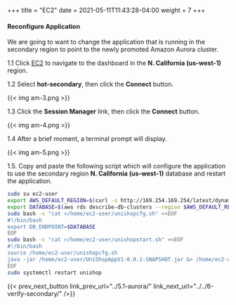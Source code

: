 +++
title = "EC2"
date =  2021-05-11T11:43:28-04:00
weight = 7
+++

#### Reconfigure Application

We are going to want to change the application that is running in the secondary region to point to the newly promoted Amazon Aurora cluster.

1.1 Click [EC2](https://us-west-1.console.aws.amazon.com/ec2/v2/home?region=us-west-1#Instances:instanceState=running) to navigate to the dashboard in the **N. California (us-west-1)** region.

1.2 Select **hot-secondary**, then click the **Connect** button.

{{< img am-3.png >}}

1.3 Click the **Session Manager** link, then click the **Connect** button.

{{< img am-4.png >}}

1.4 After a brief moment, a terminal prompt will display.

{{< img am-5.png >}}

1.5. Copy and paste the following script which will configure the application to use the secondary region **N. California (us-west-1)** database and restart the application.

```sh
sudo su ec2-user                        
export AWS_DEFAULT_REGION=$(curl -s http://169.254.169.254/latest/dynamic/instance-identity/document | python -c "import json,sys; print json.loads(sys.stdin.read())['region']")
export DATABASE=$(aws rds describe-db-clusters --region $AWS_DEFAULT_REGION --db-cluster-identifier hot-secondary --query 'DBClusters[*].[Endpoint]' --output text)
sudo bash -c "cat >/home/ec2-user/unishopcfg.sh" <<EOF
#!/bin/bash
export DB_ENDPOINT=$DATABASE
EOF
sudo bash -c "cat >/home/ec2-user/unishopstart.sh" <<EOF
#!/bin/bash
source /home/ec2-user/unishopcfg.sh   
java -jar /home/ec2-user/UniShopAppV1-0.0.1-SNAPSHOT.jar &> /home/ec2-user/app.log &
EOF
sudo systemctl restart unishop

```

{{< prev_next_button link_prev_url="../5.1-aurora/" link_next_url="../../6-verify-secondary/" />}}

